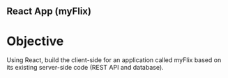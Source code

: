 ## React App (myFlix)

# Objective

Using React, build the client-side for an application called myFlix based on its existing
server-side code (REST API and database).
